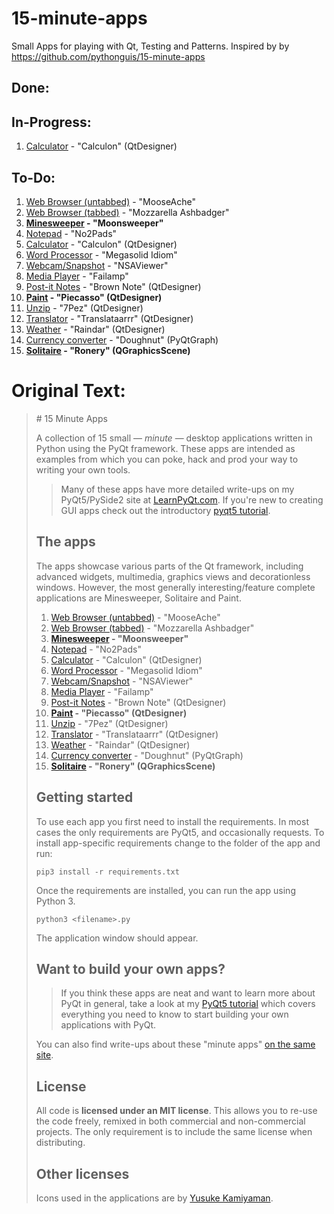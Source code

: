 # 15-minute-apps
Small Apps for playing with Qt, Testing and Patterns. Inspired by by https://github.com/pythonguis/15-minute-apps

## Done:

## In-Progress:
1. [Calculator](calculator/) - "Calculon" (QtDesigner)

## To-Do:
1. [Web Browser (untabbed)](browser/) - "MooseAche"
1. [Web Browser (tabbed)](browser_tabbed/) - "Mozzarella Ashbadger"
1. **[Minesweeper](minesweeper/) - "Moonsweeper"**
1. [Notepad](notepad/) - "No2Pads"
1. [Calculator](calculator/) - "Calculon" (QtDesigner)
1. [Word Processor](wordprocessor/) - "Megasolid Idiom"
1. [Webcam/Snapshot](camera/) - "NSAViewer"
1. [Media Player](mediaplayer/) - "Failamp"
1. [Post-it Notes](notes/) - "Brown Note" (QtDesigner)
1. **[Paint](paint/) - "Piecasso" (QtDesigner)**
1. [Unzip](unzip/) - "7Pez" (QtDesigner)
1. [Translator](translate/) - "Translataarrr" (QtDesigner)
1. [Weather](weather/) - "Raindar" (QtDesigner)
1. [Currency converter](currency/) - "Doughnut" (PyQtGraph)
1. **[Solitaire](solitaire/) - "Ronery" (QGraphicsScene)**


# Original Text:
<blockquote>
# 15 Minute Apps

A collection of 15 small — *minute* — desktop applications written in Python
using the PyQt framework. These apps are intended as examples from
which you can poke, hack and prod your way to writing your own tools.

> Many of these apps have more detailed write-ups on my PyQt5/PySide2 site at [LearnPyQt.com](https://www.learnpyqt.com/apps/).
If you're new to creating GUI apps check out the introductory [pyqt5 tutorial](https://www.learnpyqt.com/courses/start/).

## The apps

The apps showcase various parts of the Qt framework, including advanced widgets,
multimedia, graphics views and decorationless windows. However, the most
generally interesting/feature complete applications are Minesweeper, Solitaire
and Paint.

1. [Web Browser (untabbed)](browser/) - "MooseAche"
1. [Web Browser (tabbed)](browser_tabbed/) - "Mozzarella Ashbadger"
1. **[Minesweeper](minesweeper/) - "Moonsweeper"**
1. [Notepad](notepad/) - "No2Pads"
1. [Calculator](calculator/) - "Calculon" (QtDesigner)
1. [Word Processor](wordprocessor/) - "Megasolid Idiom"
1. [Webcam/Snapshot](camera/) - "NSAViewer"
1. [Media Player](mediaplayer/) - "Failamp"
1. [Post-it Notes](notes/) - "Brown Note" (QtDesigner)
1. **[Paint](paint/) - "Piecasso" (QtDesigner)**
1. [Unzip](unzip/) - "7Pez" (QtDesigner)
1. [Translator](translate/) - "Translataarrr" (QtDesigner)
1. [Weather](weather/) - "Raindar" (QtDesigner)
1. [Currency converter](currency/) - "Doughnut" (PyQtGraph)
1. **[Solitaire](solitaire/) - "Ronery" (QGraphicsScene)**

## Getting started

To use each app you first need to install the requirements. In most cases
the only requirements are PyQt5, and occasionally requests. To install
app-specific requirements change to the folder of the app and run:

    pip3 install -r requirements.txt
    
Once the requirements are installed, you can run the app using Python 3.

    python3 <filename>.py
 
The application window should appear.

## Want to build your own apps?

> If you think these apps are neat and want to learn more about
PyQt in general, take a look at my [PyQt5 tutorial](https://www.learnpyqt.com)
which covers everything you need to know to start building your own applications with PyQt.

You can also find write-ups about these "minute apps" [on the same site](http://www.learnpyqt.com/apps).

## License

All code is **licensed under an MIT license**. This allows you to re-use the code freely,
remixed in both commercial and non-commercial projects. The only requirement is to
include the same license when distributing.

## Other licenses

Icons used in the applications are by [Yusuke Kamiyaman](http://p.yusukekamiyamane.com/).
</blockquote>
